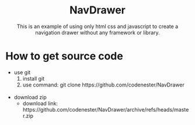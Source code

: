 <center><h1>NavDrawer</h1></center>
<center><p>This is an example of using only html css and javascript to create a navigation drawer without any framework or library.</p></center>

# How to get source code

<ul>
  <li>use git
    <ol type="1">
      <li>install git</li>
      <li>use command: git clone https://github.com/codenester/NavDrawer</li>
    </ol>
  </li></br>
  <li>download zip
    <ul>
      <li>download link: https://github.com/codenester/NavDrawer/archive/refs/heads/master.zip</li>
    </ul>
  </li>
</ul>
